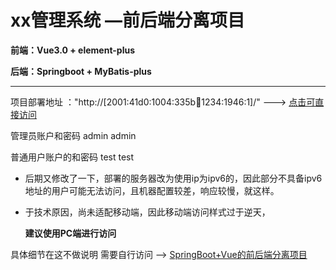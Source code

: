 # xx管理系统 —前后端分离项目

**前端：Vue3.0 + element-plus**

**后端：Springboot + MyBatis-plus**

---

项目部署地址 ："http://[2001:41d0:1004:335b:1234:1234:1946:1]/" ---> [点击可直接访问](http://[2001:41d0:1004:335b:1234:1234:1946:1]/)

管理员账户和密码 admin admin

普通用户账户的和密码 test test

- 后期又修改了一下，部署的服务器改为使用ip为ipv6的，因此部分不具备ipv6地址的用户可能无法访问，且机器配置较差，响应较慢，就这样。

- 于技术原因，尚未适配移动端，因此移动端访问样式过于逆天，

  **建议使用PC端进行访问**

具体细节在这不做说明 需要自行访问 --> [SpringBoot+Vue的前后端分离项目](http://year21.top/2022/07/07/ManagementSystem/)

